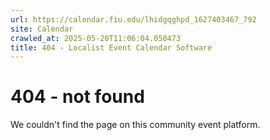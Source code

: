 ```yaml
---
url: https://calendar.fiu.edu/lhidgqghpd_1627403467_792
site: Calendar
crawled_at: 2025-05-20T11:06:04.050473
title: 404 - Localist Event Calendar Software
---
```


# 404 - not found
We couldn't find the page on this community event platform.
